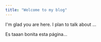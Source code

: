 ```yaml
---
title: "Welcome to my blog"
---
```


I'm glad you are here. I plan to talk about ...

Es taaan bonita esta página...

